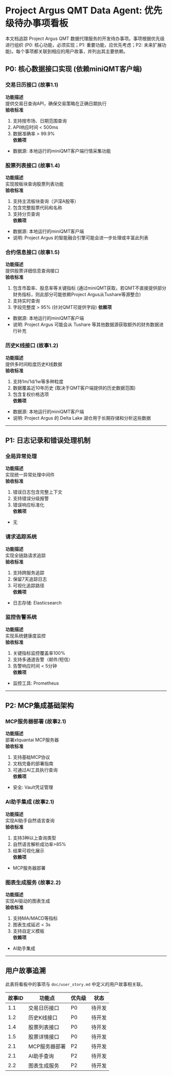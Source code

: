 # Project Argus QMT Data Agent: 优先级待办事项看板

本文档追踪 Project Argus QMT 数据代理服务的开发待办事项。事项根据优先级进行组织 (P0: 核心功能，必须实现；P1: 重要功能，应优先考虑；P2: 未来扩展功能)。每个事项都关联到相应的用户故事，并列出其主要依赖。

## P0: 核心数据接口实现 (依赖miniQMT客户端)

### 交易日历接口 (故事1.1)
**功能描述**  
提供交易日查询API，确保交易策略在正确日期执行  
**验收标准**  
1. 支持按市场、日期范围查询  
2. API响应时间 < 500ms  
3. 数据准确率 > 99.9%  
**依赖项**  
- 数据源: 本地运行的miniQMT客户端行情采集功能

### 股票列表接口 (故事1.4)
**功能描述**  
实现按板块查询股票列表功能  
**验收标准**  
1. 支持主流板块查询（沪深A股等）  
2. 包含完整股票代码和名称  
3. 支持分页查询  
**依赖项**  
- 数据源: 本地运行的miniQMT客户端
- 说明: Project Argus 的智能融合引擎可能会进一步处理或丰富此列表

### 合约信息接口 (故事1.5)
**功能描述**  
提供股票详细信息查询接口  
**验收标准**  
1. 包含市盈率、股息率等关键指标 (通过miniQMT获取，若QMT不直接提供部分财务指标，则此部分可能依赖Project Argus从Tushare等源整合)
2. 支持实时查询  
3. 字段完整度 > 95% (针对QMT可提供字段)
**依赖项**  
- 数据源: 本地运行的miniQMT客户端
- 说明: Project Argus 可能会从 Tushare 等其他数据源获取额外的财务数据进行补充

### 历史K线接口 (故事1.2)
**功能描述**  
提供多时间粒度历史K线数据  
**验收标准**  
1. 支持1m/1d/1w等多种粒度  
2. 数据覆盖近10年历史 (取决于QMT客户端提供的历史数据范围)
3. 包含复权价格选项  
**依赖项**  
- 数据源: 本地运行的miniQMT客户端
- 说明: Project Argus 的 Delta Lake 湖仓用于长期存储和分析这些数据

---

## P1: 日志记录和错误处理机制

### 全局异常处理
**功能描述**  
实现统一异常处理中间件  
**验收标准**  
1. 错误日志包含完整上下文  
2. 支持错误分级报警  
3. 错误响应标准化  
**依赖项**  
- 无

### 请求追踪系统
**功能描述**  
实现全链路请求追踪  
**验收标准**  
1. 支持跨服务追踪  
2. 保留7天追踪日志  
3. 可视化追踪路径  
**依赖项**  
- 日志存储: Elasticsearch

### 监控告警系统
**功能描述**  
实现系统健康度监控  
**验收标准**  
1. 关键指标监控覆盖率100%  
2. 支持多通道告警（邮件/短信）  
3. 告警响应时间 < 5分钟  
**依赖项**  
- 监控工具: Prometheus

---

## P2: MCP集成基础架构

### MCP服务器部署 (故事2.1)
**功能描述**  
部署xtquantai MCP服务器  
**验收标准**  
1. 支持基础MCP协议  
2. 文档完备的部署指南  
3. 可通过AI工具执行查询  
**依赖项**  
- 安全: Vault凭证管理

### AI助手集成 (故事2.1)
**功能描述**  
实现AI助手自然语言查询  
**验收标准**  
1. 支持3种以上查询类型  
2. 自然语言解析成功率>85%  
3. 结果可视化展示  
**依赖项**  
- MCP服务器部署

### 图表生成服务 (故事2.2)
**功能描述**  
实现AI驱动的图表生成  
**验收标准**  
1. 支持MA/MACD等指标  
2. 图表生成延迟 < 3s  
3. 支持自定义模板  
**依赖项**  
- AI助手集成

---

## 用户故事追溯
此表将看板中的事项与 `doc/user_story.md` 中定义的用户故事相关联。

| 故事ID | 功能点           | 优先级 | 状态   |
|--------|------------------|--------|--------|
| 1.1    | 交易日历接口     | P0     | 待开发 |
| 1.2    | 历史K线接口      | P0     | 待开发 |
| 1.4    | 股票列表接口     | P0     | 待开发 |
| 1.5    | 股票详情接口     | P0     | 待开发 |
| 2.1    | MCP服务器部署    | P2     | 待开发 |
| 2.1    | AI助手查询       | P2     | 待开发 |
| 2.2    | 图表生成服务     | P2     | 待开发 |